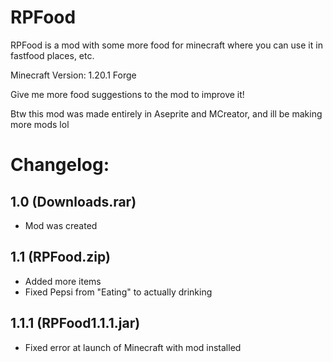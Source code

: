 # RPFood
RPFood is a mod with some more food for minecraft where you can use it in fastfood places, etc.

Minecraft Version: 1.20.1 Forge

Give me more food suggestions to the mod to improve it!


Btw this mod was made entirely in Aseprite and MCreator, and ill be making more mods lol

# Changelog:

## 1.0 (Downloads.rar)

- Mod was created

## 1.1 (RPFood.zip)
- Added more items
- Fixed Pepsi from "Eating" to actually drinking

## 1.1.1 (RPFood1.1.1.jar)
- Fixed error at launch of Minecraft with mod installed

